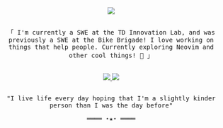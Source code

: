 <div align="center">
  <a href="https://nathan.louie.ca" target="_blank" rel="nofollow noopener noreferrer">
    <img src="https://github.com/nathan-louie/nathan-louie/assets/53024905/fd7a4d41-1cf0-4091-855c-d20e2f5a9cbe">
  </a>
</div>

<samp>
  <p align="center">
    <br>
    「 I'm currently a SWE at the TD Innovation Lab, and was previously a SWE at the Bike Brigade! I love working on things that help people. Currently exploring Neovim and other cool things! 🌱 」
    <br>
  </p>
</samp>
<div align="center">
  <br>
  <a href="https://github.com/nathan-louie/nathan-louie.github.io" target="_blank" rel="nofollow noopener noreferrer">
    <img src="https://github-readme-stats.vercel.app/api/pin/?username=nathan-louie&repo=nathan-louie.github.io">
  </a>
  <a href="https://github.com/nathan-louie/macOS-config" target="_blank" rel="nofollow noopener noreferrer">
    <img src="https://github-readme-stats.vercel.app/api/pin/?username=nathan-louie&repo=macOS-config">
  </a>
  <br>
</div>
<samp>
  <p align="center">
    <br>
    "I live life every day hoping that I'm a slightly kinder person than I was the day before"
    <br>
  </p>
  <p align="center">
    ════ ⋆★⋆ ════
  </p>
</samp>
